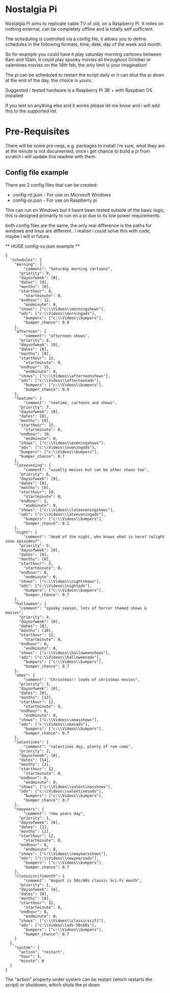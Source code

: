 # Nostalgia Pi

Nostalgia Pi aims to replicate cable TV of old, on a Raspberry Pi. It relies on nothing external, can be completely offline and is totally self sufficient.

The scheduling is controlled via a config file, it allows you to define schedules in the following formats, time, date, day of the week and month.

So for example you could have it play saturday morning cartoons between 6am and 10am, it could play spooky movies all throughout October or valentines movies on the 14th feb, the only limit is your imagination!

The pi can be scheduled to restart the script daily or it can shut the pi down at the end of the day, the choice is yours.

Suggested / tested hardware is a Raspberry Pi 3B + with Raspbian OS installed

If you test on anything else and it works please let me know and i will add this to the supported list.

# Pre-Requisites
There will be some pre-reqs, e.g. packages to install i'm sure, what they are at the minute is not documented, once i get chance to build a pi from
scratch i will update this readme with them

## Config file example

There are 2 config files that can be created:
* config-nt.json - For use on Microsoft Windows
* config-pi.json - For use on Raspberry pi

This can run on Windows but it hasnt been tested outside of the basic logic, this is designed primarily to run on a pi due to its low power requirements.

both config files are the same, the only real difference is the paths for windows and linux are different.. i realise i could solve this with code, maybe i will in future.

** HUGE config-xx.json example **
```
{
  "schedules": {
    "morning": {
	    "comment": "Saturday morning cartoons",
      "priority": 9,
      "daysofweek": [0],
      "dates": [0],
      "months": [0],
      "starthour": 6,
	    "startminute": 0,
      "endhour": 12,
	    "endminute": 0,
      "shows": ["c:\\Videos\\morningshows"],
      "ads": ["c:\\Videos\\morningads"],
	    "bumpers": ["c:\\Videos\\bumpers"],
	    "bumper_chance": 0.9
    },
    "afternoon": {
	    "comment": "afternoon shows",
      "priority": 8,
      "daysofweek": [0],
      "dates": [0],
      "months": [0],
      "starthour": 12,
	    "startminute": 0,
      "endhour": 15,
	    "endminute": 0,
      "shows": ["c:\\Videos\\afternoonshows"],
      "ads": ["c:\\Videos\\afternoonads"],
	    "bumpers": ["c:\\Videos\\bumpers"],
	    "bumper_chance": 0.9
    },
    "teatime": {
	    "comment": "teatime, cartoons and shows",
      "priority": 7,
      "daysofweek": [0],
      "dates": [0],
      "months": [0],
      "starthour": 15,
	    "startminute": 0,
      "endhour": 19,
	    "endminute": 0,
      "shows": ["c:\\Videos\\eveningshows"],
      "ads": ["c:\\Videos\\eveningads"],
	  "bumpers": ["c:\\Videos\\bumpers"],
	  "bumper_chance": 0.7
    },
    "lateevening": {
	    "comment": "usually movies but can be other shows too",
      "priority": 6,
      "daysofweek": [0],
      "dates": [0],
      "months": [0],
      "starthour": 19,
	    "startminute": 0,
      "endhour": 2,
	    "endminute": 0,
      "shows": ["c:\\Videos\\lateeveningshows"],
      "ads": ["c:\\Videos\\lateeveningads"],
	    "bumpers": ["c:\\Videos\\bumpers"],
	    "bumper_chance": 0.1
    },
    "night": {
	    "comment": "dead of the night, who knows what is here? twlight zone episodes?",
      "priority": 5,
      "daysofweek": [0],
      "dates": [0],
      "months": [0],
      "starthour": 2,
	    "startminute": 0,
      "endhour": 6,
	    "endminute": 0,
      "shows": ["c:\\Videos\\nightshows"],
      "ads": ["c:\\Videos\\nightads"],
	    "bumpers": ["c:\\Videos\\bumpers"],
	    "bumper_chance": 0.7
    },
    "halloween": {
	  "comment": "spooky season, lots of horror themed shows & movies",
      "priority": 4,
      "daysofweek": [0],
      "dates": [0],
      "months": [10],
      "starthour": 12,
	    "startminute": 0,
      "endhour": 6,
	    "endminute": 0,
      "shows": ["c:\\Videos\\halloweenshows"],
      "ads": ["c:\\Videos\\halloweenads"],
	    "bumpers": ["c:\\Videos\\bumpers"],
	    "bumper_chance": 0.7
    },
    "xmas": {
	    "comment": "Christmas!! loads of christmas movies",
      "priority": 3,
      "daysofweek": [0],
      "dates": [0],
      "months": [12],
      "starthour": 12,
	    "startminute": 0,
      "endhour": 6,
	    "endminute": 0,
      "shows": ["c:\\Videos\\xmasshows"],
      "ads": ["c:\\Videos\\xmasads"],
	    "bumpers": ["c:\\Videos\\bumpers"],
	    "bumper_chance": 0.7
    },
    "valentines": {
	    "comment": "valentines day, plenty of rom coms",
      "priority": 2,
      "daysofweek": [0],
      "dates": [14],
      "months": [2],
      "starthour": 12,
	    "startminute": 0,
      "endhour": 6,
	    "endminute": 0,
      "shows": ["c:\\Videos\\valentinesshows"],
      "ads": ["c:\\Videos\\valentinesads"],
	    "bumpers": ["c:\\Videos\\bumpers"],
	    "bumper_chance": 0.7
    },
    "newyears": {
	    "comment": "new years day",
      "priority": 1,
      "daysofweek": [0],
      "dates": [1],
      "months": [1],
      "starthour": 12,
	    "startminute": 0,
      "endhour": 6,
	    "endminute": 0,
      "shows": ["c:\\Videos\\newyearsshows"],
      "ads": ["c:\\Videos\\newyearsads"],
	    "bumpers": ["c:\\Videos\\bumpers"],
	    "bumper_chance": 0.7
    },
    "classicscifimonth": {
	    "comment": "August is 50s/60s classic Sci-Fi month",
      "priority": 1,
      "daysofweek": [0],
      "dates": [0],
      "months": [8],
      "starthour": 12,
	    "startminute": 0,
      "endhour": 6,
	    "endminute": 0,
      "shows": ["c:\\Videos\\classicscifi"],
      "ads": ["c:\\Videos\\ads-50s60s"],
	    "bumpers": ["c:\\Videos\\bumpers"],
	    "bumper_chance": 0.7
    }
  },
	"system": {
	  "action": "restart",
	  "hour": 3,
	  "minute": 0
  }
}
```
The "action" property under system can be restart (which restarts the script) or shutdown, which shuts the pi down
